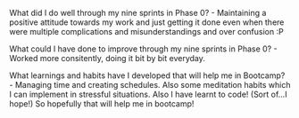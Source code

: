  What did I do well through my nine sprints in Phase 0?
    - Maintaining a positive attitude towards my work and just getting it done even when there were multiple complications and misunderstandings and over confusion :P

 What could I have done to improve through my nine sprints in Phase 0?
    - Worked more consitently, doing it bit by bit everyday.

 What learnings and habits have I developed that will help me in Bootcamp?
    - Managing time and creating schedules. Also some meditation habits which I can implement in stressful situations. Also I have learnt to code! (Sort of...I hope!) So hopefully that will help me in bootcamp!